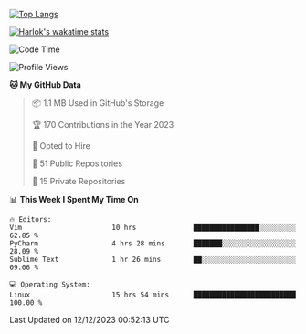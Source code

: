 [![Top Langs](https://github-readme-stats.vercel.app/api/top-langs/?username=remisiki&theme=dracula&layout=compact&hide=Jupyter%20Notebook,CSS,HTML&langs_count=10&exclude_repo=GMM-Demux-GUI)](https://github.com/anuraghazra/github-readme-stats)

[![Harlok's wakatime stats](https://github-readme-stats.vercel.app/api/wakatime?username=@remisiki&theme=dracula&layout=compact&langs_count=10&hide=other,html,css,text,json,markdown,jupyter)](https://github.com/anuraghazra/github-readme-stats)

<!--START_SECTION:waka-->
![Code Time](http://img.shields.io/badge/Code%20Time-610%20hrs%2038%20mins-blue)

![Profile Views](http://img.shields.io/badge/Profile%20Views-2-blue)

**🐱 My GitHub Data** 

> 📦 1.1 MB Used in GitHub's Storage 
 > 
> 🏆 170 Contributions in the Year 2023
 > 
> 💼 Opted to Hire
 > 
> 📜 51 Public Repositories 
 > 
> 🔑 15 Private Repositories 
 > 
📊 **This Week I Spent My Time On** 

```text
🔥 Editors: 
Vim                      10 hrs              ████████████████░░░░░░░░░   62.85 % 
PyCharm                  4 hrs 28 mins       ███████░░░░░░░░░░░░░░░░░░   28.09 % 
Sublime Text             1 hr 26 mins        ██░░░░░░░░░░░░░░░░░░░░░░░   09.06 % 

💻 Operating System: 
Linux                    15 hrs 54 mins      █████████████████████████   100.00 % 
```


 Last Updated on 12/12/2023 00:52:13 UTC
<!--END_SECTION:waka-->
